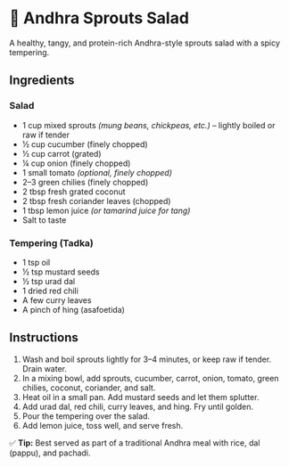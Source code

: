 # 🥗 Andhra Sprouts Salad

A healthy, tangy, and protein-rich Andhra-style sprouts salad with a spicy tempering.

## Ingredients

### Salad
- 1 cup mixed sprouts *(mung beans, chickpeas, etc.)* – lightly boiled or raw if tender  
- ½ cup cucumber (finely chopped)  
- ½ cup carrot (grated)  
- ¼ cup onion (finely chopped)  
- 1 small tomato *(optional, finely chopped)*  
- 2–3 green chilies (finely chopped)  
- 2 tbsp fresh grated coconut  
- 2 tbsp fresh coriander leaves (chopped)  
- 1 tbsp lemon juice *(or tamarind juice for tang)*  
- Salt to taste  

### Tempering (Tadka)
- 1 tsp oil  
- ½ tsp mustard seeds  
- ½ tsp urad dal  
- 1 dried red chili  
- A few curry leaves  
- A pinch of hing (asafoetida)  


## Instructions

1. Wash and boil sprouts lightly for 3–4 minutes, or keep raw if tender. Drain water.  
2. In a mixing bowl, add sprouts, cucumber, carrot, onion, tomato, green chilies, coconut, coriander, and salt.  
3. Heat oil in a small pan. Add mustard seeds and let them splutter.  
4. Add urad dal, red chili, curry leaves, and hing. Fry until golden.  
5. Pour the tempering over the salad.  
6. Add lemon juice, toss well, and serve fresh.  


✅ **Tip:** Best served as part of a traditional Andhra meal with rice, dal (pappu), and pachadi.
